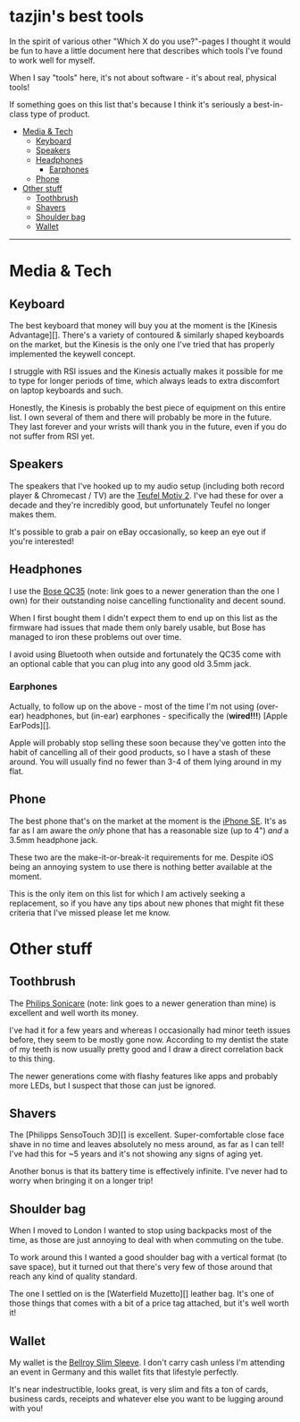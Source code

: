 tazjin's best tools
===================

In the spirit of various other "Which X do you use?"-pages I thought it would be
fun to have a little document here that describes which tools I've found to work
well for myself.

When I say "tools" here, it's not about software - it's about real, physical
tools!

If something goes on this list that's because I think it's seriously a
best-in-class type of product.

<!-- markdown-toc start - Don't edit this section. Run M-x markdown-toc-refresh-toc -->
- [Media & Tech](#media--tech)
    - [Keyboard](#keyboard)
    - [Speakers](#speakers)
    - [Headphones](#headphones)
        - [Earphones](#earphones)
    - [Phone](#phone)
- [Other stuff](#other-stuff)
    - [Toothbrush](#toothbrush)
    - [Shavers](#shavers)
    - [Shoulder bag](#shoulder-bag)
    - [Wallet](#wallet)
<!-- markdown-toc end -->

---------

# Media & Tech

## Keyboard

The best keyboard that money will buy you at the moment is the [Kinesis
Advantage][]. There's a variety of contoured & similarly shaped keyboards on the
market, but the Kinesis is the only one I've tried that has properly implemented
the keywell concept.

I struggle with RSI issues and the Kinesis actually makes it possible for me to
type for longer periods of time, which always leads to extra discomfort on
laptop keyboards and such.

Honestly, the Kinesis is probably the best piece of equipment on this entire
list. I own several of them and there will probably be more in the future. They
last forever and your wrists will thank you in the future, even if you do not
suffer from RSI yet.

[advantage]: https://kinesis-ergo.com/shop/advantage2/

## Speakers

The speakers that I've hooked up to my audio setup (including both record player
& Chromecast / TV) are the [Teufel Motiv 2][motiv-2]. I've had these for over a
decade and they're incredibly good, but unfortunately Teufel no longer makes
them.

It's possible to grab a pair on eBay occasionally, so keep an eye out if you're
interested!

[motiv-2]: https://www.teufelaudio.com/uk/pc/motiv-2-p167.html

## Headphones

I use the [Bose QC35][qc35] (note: link goes to a newer generation than the one
I own) for their outstanding noise cancelling functionality and decent sound.

When I first bought them I didn't expect them to end up on this list as the
firmware had issues that made them only barely usable, but Bose has managed to
iron these problems out over time.

I avoid using Bluetooth when outside and fortunately the QC35 come with an
optional cable that you can plug into any good old 3.5mm jack.

[qc35]: https://www.bose.co.uk/en_gb/products/headphones/over_ear_headphones/quietcomfort-35-wireless-ii.html

### Earphones

Actually, to follow up on the above - most of the time I'm not using (over-ear)
headphones, but (in-ear) earphones - specifically the (**wired!!!**) [Apple
EarPods][].

Apple will probably stop selling these soon because they've gotten into the
habit of cancelling all of their good products, so I have a stash of these
around. You will usually find no fewer than 3-4 of them lying around in my
flat.

[earpods]: https://www.apple.com/uk/shop/product/MNHF2ZM/A/earpods-with-35mm-headphone-plug

## Phone

The best phone that's on the market at the moment is the [iPhone SE][se]. It's
as far as I am aware the *only* phone that has a reasonable size (up to 4")
*and* a 3.5mm headphone jack.

These two are the make-it-or-break-it requirements for me. Despite iOS being an
annoying system to use there is nothing better available at the moment.

This is the only item on this list for which I am actively seeking a
replacement, so if you have any tips about new phones that might fit these
criteria that I've missed please let me know.

[se]: https://en.wikipedia.org/wiki/IPhone_SE

# Other stuff

## Toothbrush

The [Philips Sonicare][sonicare] (note: link goes to a newer generation than
mine) is excellent and well worth its money.

I've had it for a few years and whereas I occasionally had minor teeth issues
before, they seem to be mostly gone now. According to my dentist the state of my
teeth is now usually pretty good and I draw a direct correlation back to this
thing.

The newer generations come with flashy features like apps and probably more
LEDs, but I suspect that those can just be ignored.

[sonicare]: https://www.philips.co.uk/c-m-pe/electric-toothbrushes

## Shavers

The [Philipps SensoTouch 3D][] is excellent. Super-comfortable close face shave
in no time and leaves absolutely no mess around, as far as I can tell! I've had
this for ~5 years and it's not showing any signs of aging yet.

Another bonus is that its battery time is effectively infinite. I've never had
to worry when bringing it on a longer trip!

[sensotouch]: https://www.philips.co.uk/c-p/1250X_40/norelco-sensotouch-3d-wet-and-dry-electric-razor-with-precision-trimmer

## Shoulder bag

When I moved to London I wanted to stop using backpacks most of the time, as
those are just annoying to deal with when commuting on the tube.

To work around this I wanted a good shoulder bag with a vertical format (to save
space), but it turned out that there's very few of those around that reach any
kind of quality standard.

The one I settled on is the [Waterfield Muzetto][] leather bag. It's one of
those things that comes with a bit of a price tag attached, but it's well worth
it!

[muzetto]: https://www.sfbags.com/collections/shoulder-messenger-bags/products/muzetto-leather-bag

## Wallet

My wallet is the [Bellroy Slim Sleeve][slim-sleeve]. I don't carry cash unless
I'm attending an event in Germany and this wallet fits that lifestyle perfectly.

It's near indestructible, looks great, is very slim and fits a ton of cards,
business cards, receipts and whatever else you want to be lugging around with
you!

[slim-sleeve]: https://bellroy.com/products/slim-sleeve-wallet/default/charcoal
